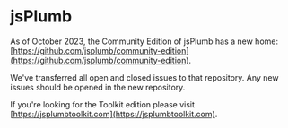 # jsPlumb

As of October 2023, the Community Edition of jsPlumb has a new home:  [https://github.com/jsplumb/community-edition](https://github.com/jsplumb/community-edition).

We've transferred all open and closed issues to that repository. Any new issues should be opened in the new repository.


If you're looking for the Toolkit edition please visit [https://jsplumbtoolkit.com](https://jsplumbtoolkit.com).
